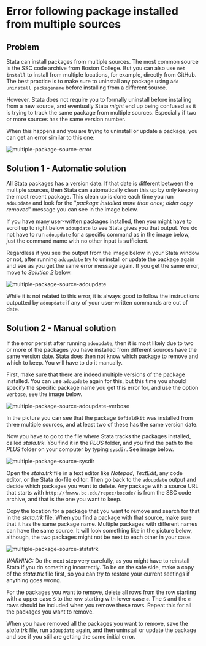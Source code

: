 # Error following package installed from multiple sources

## Problem

Stata can install packages from multiple sources. The most common source is the SSC code archive from Boston College. But you can also use `net install` to install from multiple locations, for example, directly from GitHub. The best practice is to make sure to uninstall any package using `ado uninstall packagename` before installing from a different source.

However, Stata does not require you to formally uninstall before installing from a new source, and eventually Stata _might_ end up being confused as it is trying to track the same package from multiple sources. Especially if two or more sources has the same version number.

When this happens and you are trying to uninstall or update a package, you can get an error similar to this one:

![multiple-package-source-error](https://user-images.githubusercontent.com/15911801/52809664-cadc3900-305e-11e9-863f-bff31f07a9ef.png)

## Solution 1 - Automatic solution

All Stata packages has a version date. If that date is different between the multiple sources, then Stata can automatically clean this up by only keeping the most recent package. This clean up is done each time you run `adoupdate` and look for the "_package installed more than once; older copy removed_" message you can see in the image below.

If you have many user-written packages installed, then you might have to scroll up to right below `adoupdate` to see Stata gives you that output. You do not have to run `adoupdate` for a specific command as in the image below, just the command name with no other input is sufficient.

Regardless if you see the output from the image below in your Stata window or not, after running `adoupdate` try to uninstall or update the package again and see as you get the same error message again. If you get the same error, move to _Solution 2_ below.

![multiple-package-source-adoupdate](https://user-images.githubusercontent.com/15911801/52811331-d467a000-3062-11e9-9555-60f40ec19d7b.png)

While it is not related to this error, it is always good to follow the instructions outputted by `adoupdate` if any of your user-written commands are out of date.

## Solution 2 - Manual solution
If the error persist after running `adoupdate`, then it is most likely due to two or more of the packages you have installed from different sources have the same version date. Stata does then not know which package to remove and which to keep. You will have to do it manually.

First, make sure that there are indeed multiple versions of the package installed. You can use `adoupdate` again for this, but this time you should specify the specific package name you get this error for, and use the option `verbose`, see the image below.

![multiple-package-source-adoupdate-verbose](https://user-images.githubusercontent.com/15911801/52811859-2957e600-3064-11e9-9a49-88669ecf34d4.png)

In the picture you can see that the package `iefieldkit` was installed from three multiple sources, and at least two of these has the same version date.

Now you have to go to the file where Stata tracks the packages installed, called _stata.trk_. You find it in the _PLUS_ folder, and you find the path to the _PLUS_ folder on your computer by typing `sysdir`. See image below.

![multiple-package-source-sysdir](https://user-images.githubusercontent.com/15911801/52812054-953a4e80-3064-11e9-90cb-03905e06a573.png)

Open the _stata.trk_ file in a text editor like _Notepad_, _TextEdit_, any code editor, or the Stata do-file editor. Then go back to the `adoupdate` output and decide which packages you want to delete. Any package with a source URL that starts with `http://fmwww.bc.edu/repec/bocode/` is from the SSC code archive, and that is the one you want to keep.

Copy the location for a package that you want to remove and search for that in the _stata.trk_ file. When you find a package with that source, make sure that it has the same package name. Multiple packages with different names can have the same source. It will look something like in the picture below, although, the two packages might not be next to each other in your case.

![multiple-package-source-statatrk](https://user-images.githubusercontent.com/15911801/52812663-ff072800-3065-11e9-898c-ecb9c612569c.png)

_WARNING:_ Do the next step very carefully, as you might have to reinstall Stata if you do something incorrectly. To be on the safe side, make a copy of the _stata.trk_ file first, so you can try to restore your current seetings if anything goes wrong.

For the packages you want to remove, delete all rows from the row starting with a upper case `S` to the row starting with lower case `e`. The `S` and the `e` rows should be included when you remove these rows. Repeat this for all the packages you want to remove.

When you have removed all the packages you want to remove, save the _stata.trk_ file, run `adoupdate` again, and then uninstall or update the package and see if you still are getting the same initial error.
